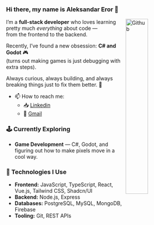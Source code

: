 ### Hi there, my name is Aleksandar Eror 👋

<img width="35%" align="right" alt="Github" src="https://user-images.githubusercontent.com/48678280/88862734-4903af80-d201-11ea-968b-9c939d88a37c.gif" />

I’m a **full-stack developer** who loves learning pretty much *everything* about code —  
from the frontend to the backend.  

Recently, I’ve found a new obsession: **C# and Godot** 🎮  
(turns out making games is just debugging with extra steps).

Always curious, always building, and always breaking things just to fix them better. 🚀

- 📫 How to reach me: 
    - 📥 [Linkedin](https://www.linkedin.com/in/eroraleksandar/) 
    - 📩 [Gmail](mailto:eror.aleksandar01@gmail.com)

### 🕹️ Currently Exploring
- **Game Development** — C#, Godot, and figuring out how to make pixels move in a cool way.

### 🧰 Technologies I Use
- **Frontend:** JavaScript, TypeScript, React, Vue.js, Tailwind CSS, Shadcn/UI  
- **Backend:** Node.js, Express  
- **Databases:** PostgreSQL, MySQL, MongoDB, Firebase  
- **Tooling:** Git, REST APIs
